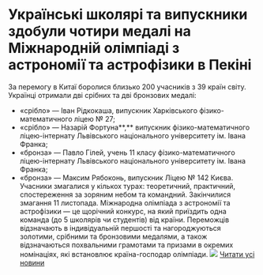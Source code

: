 
# Українські школярі та випускники здобули чотири медалі на Міжнародній олімпіаді з астрономії та астрофізики в Пекіні
За перемогу в Китаї боролися близько 200 учасників з 39 країн світу.
Українці отримали дві срібних та дві бронзових медалі:
- «срібло» — Іван Рідкокаша, випускник Харківського фізико-математичного ліцею № 27;
- «срібло» — Назарій Фортуна**,** випускник фізико-математичного ліцею-інтернату Львівського національного університету ім. Івана Франка;
- «бронза» — Павло Гілей, учень 11 класу фізико-математичного ліцею-інтернату Львівського національного університету ім. Івана Франка;
- «бронза» — Максим Рябоконь, випускник Ліцею № 142 Києва.
Учасники змагалися у кількох турах: теоретичний, практичний, спостереження за зоряним небом та командний.
Закінчилися змагання 11 листопада.
Міжнародна олімпіада з астрономії та астрофізики — це щорічний конкурс, на який приїздить одна команда (до 5 школярів чи студентів) від країни. Переможців відзначають в індивідуальній першості та нагороджуються золотими, срібними та бронзовими медалями, а також відзначаються похвальними грамотами та призами в окремих номінаціях, які встановлює країна-господар олімпіади.
![](/images/українські-школярі-та-випускники-здобули-чотири-медалі-на/medium.jpg)
[Читати усі новини](/news)
       